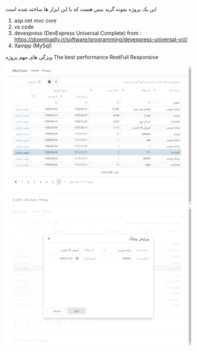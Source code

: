 این یک پروژه نمونه گرید بیس هست که با این ابزار ها ساخته شده است
1. asp.net mvc core
2. vs code
3. devexpress (DevExpress Universal Complete) from : https://downloadly.ir/software/programming/devexpress-universal-vcl/
4. Xampp (MySql)

ویژگی های مهم پروژه
The best performance
RestFull
Responsive

![alt text](https://github.com/mammadkoma/MvcCore/blob/master/wwwroot/Images/01.jpg)
![alt text](https://github.com/mammadkoma/MvcCore/blob/master/wwwroot/Images/02.jpg)
